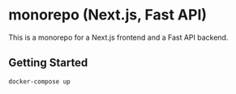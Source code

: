 # monorepo (Next.js, Fast API)

This is a monorepo for a Next.js frontend and a Fast API backend.

## Getting Started

```sh
docker-compose up
```

